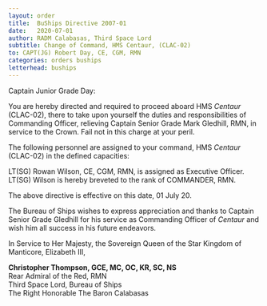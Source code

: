 ```yaml
---
layout: order
title:  BuShips Directive 2007-01
date:   2020-07-01
author: RADM Calabasas, Third Space Lord
subtitle: Change of Command, HMS Centaur, (CLAC-02)
to: CAPT(JG) Robert Day, CE, CGM, RMN
categories: orders buships
letterhead: buships
---
```

Captain Junior Grade Day:

You are hereby directed and required to proceed aboard HMS *Centaur* (CLAC-02), there to take upon yourself the duties and responsibilities of Commanding 
Officer, relieving Captain Senior Grade Mark Gledhill, RMN, in service to the Crown. Fail not in this charge at your peril.

The following personnel are assigned to your command, HMS *Centaur* (CLAC-02) in the defined capacities:

LT(SG) Rowan Wilson, CE, CGM, RMN, is assigned as Executive Officer. LT(SG) Wilson is hereby breveted to the rank of COMMANDER, RMN.

The above directive is effective on this date, 01 July 20.

The Bureau of Ships wishes to express appreciation and thanks to Captain Senior Grade Gledhill for his service as Commanding Officer of *Centaur* and wish 
him all success in his future endeavors.

In Service to Her Majesty, the Sovereign Queen of the Star Kingdom of Manticore, Elizabeth III,

**Christopher Thompson, GCE, MC, OC, KR, SC, NS**  
Rear Admiral of the Red, RMN  
Third Space Lord, Bureau of Ships  
The Right Honorable The Baron Calabasas  
